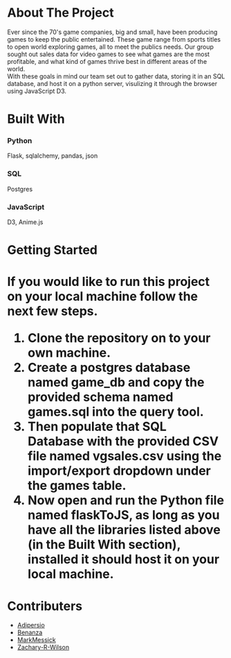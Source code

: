 # About The Project
Ever since the 70's game companies, big and small, have been producing games to keep the public entertained. These game range from sports titles to open world exploring games, all to meet the publics needs. Our group sought out sales data for video games to see what games are the most profitable, and what kind of games thrive best in different areas of the world.
<br>
With these goals in mind our team set out to gather data, storing it in an SQL database, and host it on a python server, visulizing it through the browser using JavaScript D3.

<h1>Built With</h1>
<h3>Python</h3>
 Flask, sqlalchemy, pandas, json
<h3>SQL</h3>
 Postgres
<h3>JavaScript</h3>
 D3, Anime.js
 
<h1>Getting Started<h1>
  <p>If you would like to run this project on your local machine follow the next few steps.</p>
<ol>  
  <li>
      Clone the repository on to your own machine.
    </li>
    <li>
      Create a postgres database named game_db and copy the provided schema named games.sql into the query tool.
    </li>
    <li>
      Then populate that SQL Database with the provided CSV file named vgsales.csv using the import/export dropdown under the games table.
    </li>
    <li>
      Now open and run the Python file named flaskToJS, as long as you have all the libraries listed above (in the Built With section), installed it should host it on your local machine.
  </li>
</ol>
    <h1>Contributers</h1>
 <ul>
 <li>
  <a href="https://github.com/adipersio">Adipersio</a>
  </li>
  <li>
  <a href="https://github.com/benanza">Benanza</a>
  </li>
  <li>
  <a href="https://github.com/markmessick">MarkMessick</a>
  </li>
  <li>
  <a href="https://github.com/Zachary-R-Wilson">Zachary-R-Wilson</a>
  </li>
 </ul>  
